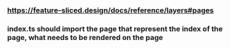 ### https://feature-sliced.design/docs/reference/layers#pages

### index.ts should import the page that represent the index of the page, what needs to be rendered on the page
